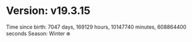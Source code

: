 # Version: v19.3.15
Time since birth: 7047 days, 169129 hours, 10147740 minutes, 608864400 seconds
Season: Winter ❄️
